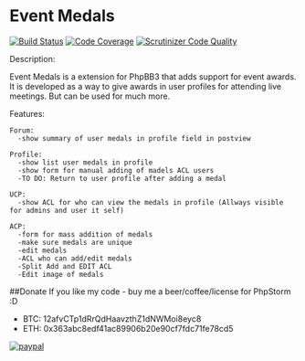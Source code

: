 Event Medals
============

[![Build Status](https://travis-ci.org/satanasov/eventmedals.svg?branch=master)](https://travis-ci.org/satanasov/eventmedals) [![Code Coverage](https://scrutinizer-ci.com/g/satanasov/eventmedals/badges/coverage.png?b=master)](https://scrutinizer-ci.com/g/satanasov/eventmedals/?branch=master) [![Scrutinizer Code Quality](https://scrutinizer-ci.com/g/satanasov/eventmedals/badges/quality-score.png?b=master)](https://scrutinizer-ci.com/g/satanasov/eventmedals/?branch=master)
  
Description:
  
  Event Medals is a extension for PhpBB3 that adds support for event awards. 
  It is developed as a way to give awards in user profiles for attending live meetings. 
  But can be used for much more.
    
  Features:
    
    Forum:
      -show summary of user medals in profile field in postview
    
    Profile:
      -show list user medals in profile
      -show form for manual adding of madels ACL users
      -TO DO: Return to user profile after adding a medal
      
    UCP:
      -show ACL for who can view the medals in profile (Allways visible for admins and user it self)
      
    ACP:
      -form for mass addition of medals
	  -make sure medals are unique
	  -edit medals
	  -ACL who can add/edit medals
	  -Split Add and EDIT ACL
	  -Edit image of medals
	  
##Donate
If you like my code - buy me a beer/coffee/license for PhpStorm :D

- BTC: 12afvCTp1dRrQdHaavzthZ1dNWMoi8eyc8
- ETH: 0x363abc8edf41ac89906b20e90cf7fdc71fe78cd5

[![paypal](https://www.paypalobjects.com/en_US/i/btn/btn_donateCC_LG.gif)](https://www.paypal.com/cgi-bin/webscr?cmd=_s-xclick&hosted_button_id=XQ6USSXCSUM5W)
